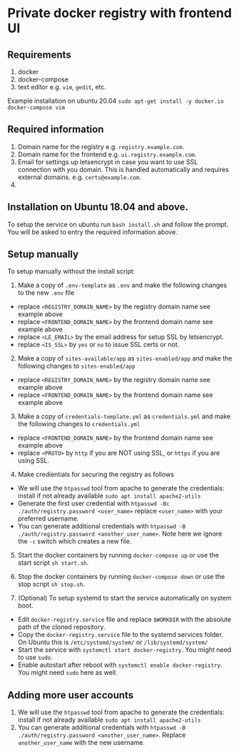 # Private docker registry with frontend UI

## Requirements
1. docker
2. docker-compose
3. text editor e.g. `vim`, `gedit`, etc.

Example installation on ubuntu 20.04 `sudo apt-get install -y docker.io docker-compose vim`


## Required information
1. Domain name for the registry e.g. `registry.example.com`.
2. Domain name for the frontend e.g. `ui.registry.example.com`.
3. Email for settings up letsencrypt in case you want to use SSL connection with you domain. This is handled automatically and requires external domains. e.g. `certs@example.com`.
4. 

## Installation on Ubuntu 18.04 and above.
To setup the service on ubuntu run `bash install.sh` and follow the prompt. You will be asked to entry the required information above.

## Setup manually
To setup manually without the install script:
1. Make a copy of `.env-template` as `.env` and make the following changes to the new `.env` file
  * replace `<REGISTRY_DOMAIN_NAME>` by the registry domain name see example above
  * replace `<FRONTEND_DOMAIN_NAME>` by the frontend domain name see example above
  * replace `<LE_EMAIL>` by the email address for setup SSL by letsencrypt.
  * replace `<IS_SSL>` by `yes` or `no` to issue SSL certs or not.

2. Make a copy of `sites-available/app` as `sites-enabled/app` and make the following changes to `sites-enabled/app`
  * replace `<REGISTRY_DOMAIN_NAME>` by the registry domain name see example above
  * replace `<FRONTEND_DOMAIN_NAME>` by the frontend domain name see example above

3. Make a copy of `credentials-template.yml` as `credentials.yml` and make the following changes to `credentials.yml`
  * replace `<FRONTEND_DOMAIN_NAME>` by the frontend domain name see example above
  * replace `<PROTO>` by `http` if you are NOT using SSL,  or `https` if you are using SSL.

4. Make credientials for securing the registry as follows
  * We will use the `htpasswd` tool from apache to generate the credentials: install if not already available `sudo apt install apache2-utils`
  * Generate the first user credential with `htpasswd -Bc ./auth/registry.password <user_name>` replace `<user_name>` with your preferred username.
  * You can generate additional credentials with `htpasswd -B ./auth/registry.password <another_user_name>`. Note here we ignore the `-c` switch which creates a new file.

5. Start the docker containers by running `docker-compose up` or use the start script `sh start.sh`.

6. Stop the docker containers by running `docker-compose down` or use the stop script `sh stop.sh`.

7. (Optional) To setup systemd to start the service automatically on system boot.
  * Edit `docker-registry.service` file and replace `$WORKDIR` with the absolute path of the cloned repository.
  * Copy the `docker-registry.service` file to the systemd services folder. On Ubuntu this is `/etc/systemd/system/` or `/lib/systemd/system/`
  * Start the service with `systemctl start docker-registry`. You might need to use `sudo`.
  * Enable autostart after reboot with `systemctl enable docker-registry`. You might need `sudo` here as well.


## Adding more user accounts
1. We will use the `htpasswd` tool from apache to generate the credentials: install if not already available `sudo apt install apache2-utils`
2. You can generate additional credentials with `htpasswd -B ./auth/registry.password <another_user_name>`. Replace `another_user_name` with the new username.